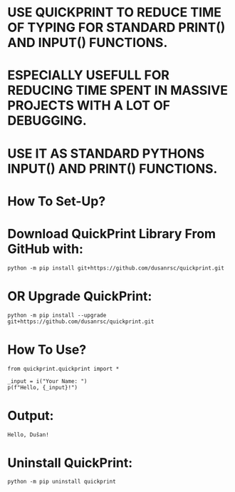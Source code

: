 # USE QUICKPRINT TO REDUCE TIME OF TYPING FOR STANDARD PRINT() AND INPUT() FUNCTIONS.

# ESPECIALLY USEFULL FOR REDUCING TIME SPENT IN MASSIVE PROJECTS WITH A LOT OF DEBUGGING.

# USE IT AS STANDARD PYTHONS INPUT() AND PRINT() FUNCTIONS.

# How To Set-Up?
# Download QuickPrint Library From GitHub with:
    python -m pip install git+https://github.com/dusanrsc/quickprint.git

# OR Upgrade QuickPrint:
    python -m pip install --upgrade git+https://github.com/dusanrsc/quickprint.git

# How To Use?
    from quickprint.quickprint import *

    _input = i("Your Name: ")
    p(f"Hello, {_input}!")

# Output:
    Hello, Dušan!

# Uninstall QuickPrint:
    python -m pip uninstall quickprint
